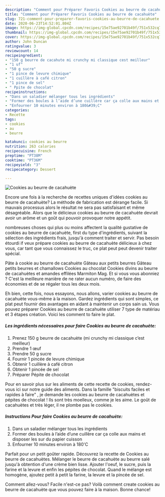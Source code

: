 ```yaml
---
description: "Comment pour Préparer Favoris Cookies au beurre de cacahuète"
title: "Comment pour Préparer Favoris Cookies au beurre de cacahuète"
slug: 721-comment-pour-preparer-favoris-cookies-au-beurre-de-cacahuete
date: 2020-06-23T14:52:01.804Z
image: https://img-global.cpcdn.com/recipes/15e75ae92701b49f/751x532cq70/cookies-au-beurre-de-cacahuete-photo-principale-de-la-recette.jpg
thumbnail: https://img-global.cpcdn.com/recipes/15e75ae92701b49f/751x532cq70/cookies-au-beurre-de-cacahuete-photo-principale-de-la-recette.jpg
cover: https://img-global.cpcdn.com/recipes/15e75ae92701b49f/751x532cq70/cookies-au-beurre-de-cacahuete-photo-principale-de-la-recette.jpg
author: John Duncan
ratingvalue: 3
reviewcount: 14
recipeingredient:
- "150 g beurre de cacahute mi crunchy mi classique cest meilleur"
- "1 uf"
- "50 g sucre"
- "1 pince de levure chimique"
- "1 cuillère à café citron"
- "1 pince de sel"
- " Ppite de chocolat"
recipeinstructions:
- "Dans un saladier mélanger tous les ingrédients"
- "Former des boules à l’aide d’une cuillère car ça colle aux mains et disposer les sur du papier cuisson"
- "Enfourner 10 minutes environ à 180&#39;C"
categories:
- Recette
tags:
- cookies
- au
- beurre

katakunci: cookies au beurre 
nutrition: 263 calories
recipecuisine: French
preptime: "PT38M"
cooktime: "PT36M"
recipeyield: "3"
recipecategory: Dessert

---
```



![Cookies au beurre de cacahuète](https://img-global.cpcdn.com/recipes/15e75ae92701b49f/751x532cq70/cookies-au-beurre-de-cacahuete-photo-principale-de-la-recette.jpg)

Encore une fois à la recherche de recettes uniques d'idées cookies au beurre de cacahuète? La méthode de fabrication est dérange facile. Si mauvais processus alors le résultat ne sera pas satisfaisant et même désagréable. Alors que le délicieux cookies au beurre de cacahuète devrait avoir un arôme et un goût qui pouvoir provoquer notre appétit.

nombreuses choses qui plus ou moins affectent la qualité gustative de cookies au beurre de cacahuète, first du type d'ingrédients, suivant la sélection des ingrédients frais, jusqu'à comment traiter et servir. Pas besoin étourdi if veux prépare cookies au beurre de cacahuète délicieux à chez vous, car tant que vous connaissez le truc, ce plat peut peut devenir traiter spécial.

Pâte à cookie au beurre de cacahuète Gâteau aux petits beurres Gâteau petits beurres et chamallows Cookies au chocolat Cookies divins au beurre de cacahuètes et amandes effilées Marmiton Mag. Et si vous vous abonniez ? C&#39;est la meilleure manière de ne rater aucun numéro, de faire des économies et de se régaler tous les deux mois.


Eh bien, cette fois, nous essayons, nous allons, varier cookies au beurre de cacahuète vous-même à la maison. Gardez ingrédients qui sont simples, ce plat peut fournir des avantages en aidant à maintenir un corps sain us. Vous pouvez préparer Cookies au beurre de cacahuète utiliser 7 type de matériau et 3 étapes création. Voici les comment to faire le plat.

<!--inarticleads1-->

##### Les ingrédients nécessaires pour faire Cookies au beurre de cacahuète:

1. Prenez 150 g beurre de cacahuète (mi crunchy mi classique c’est meilleur)
1. Prendre 1 œuf
1. Prendre 50 g sucre
1. Fournir 1 pincée de levure chimique
1. Obtenir 1 cuillère à café citron
1. Obtenir 1 pincée de sel
1. Préparer  Pépite de chocolat


Pour en savoir plus sur les aliments de cette recette de cookies, rendez-vous ici sur notre guide des aliments. Dans la famille &#34;biscuits faciles et rapides à faire&#34; , je demande les cookies au beurre de cacahuètes et pépites de chocolat ! Ils sont très moelleux, comme je les aime. Le goût de cacahuètes et très léger, il ne plombe pas le cookies. 

<!--inarticleads2-->

##### Instructions Pour faire Cookies au beurre de cacahuète:

1. Dans un saladier mélanger tous les ingrédients
1. Former des boules à l’aide d’une cuillère car ça colle aux mains et disposer les sur du papier cuisson
1. Enfourner 10 minutes environ à 180&#39;C


Parfait pour un petit goûter rapide. Découvrez la recette de Cookies au beurre de cacahuètes. Mélanger le beurre de cacahuète au beurre salé jusqu&#39;à obtention d&#39;une crème bien lisse. Ajouter l&#39;oeuf, le sucre, puis la farine et la levure et enfin les pépites de chocolat. Quand le mélange est homogène, ajoutez petit à petit la farine, la levure et la pincée de sel. 


Comment allez-vous? Facile n'est-ce pas? Voilà comment create cookies au beurre de cacahuète que vous pouvez faire à la maison. Bonne chance!

